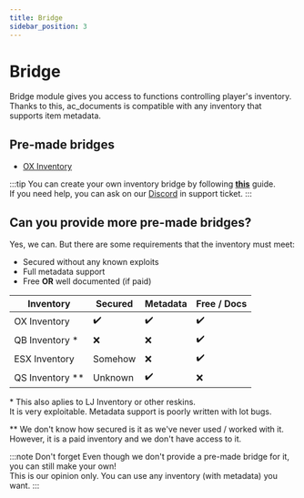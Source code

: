 ```yaml
---
title: Bridge
sidebar_position: 3
---
```


# Bridge
Bridge module gives you access to functions controlling player's inventory.  
Thanks to this, ac_documents is compatible with any inventory that supports item metadata.

## Pre-made bridges
- [OX Inventory](https://github.com/overextended/ox_inventory)

:::tip
You can create your own inventory bridge by following [**this**](bridge/server) guide.  
If you need help, you can ask on our [Discord](https://discord.gg/2ZezMw2xvR) in support ticket.
:::

## Can you provide more pre-made bridges?
Yes, we can. But there are some requirements that the inventory must meet:
- Secured without any known exploits
- Full metadata support
- Free **OR** well documented (if paid)

<table style={{textAlign:'center'}}>
  <thead>
    <tr>
      <th>Inventory</th>
      <th>Secured</th>
      <th>Metadata</th>
      <th>Free / Docs</th>
    </tr>
  </thead>
  <tbody>
    <tr>
      <td>OX Inventory</td>
      <td>✔️</td>
      <td>✔️</td>
      <td>✔️</td>
    </tr>
    <tr>
      <td>QB Inventory *</td>
      <td>❌</td>
      <td>❌</td>
      <td>✔️</td>
    </tr>
    <tr>
      <td>ESX Inventory</td>
      <td>Somehow</td>
      <td>❌</td>
      <td>✔️</td>
    </tr>
    <tr>
      <td>QS Inventory **</td>
      <td>Unknown</td>
      <td>✔️</td>
      <td>❌</td>
    </tr>
  </tbody>
</table>

\* This also aplies to LJ Inventory or other reskins.  
It is very exploitable. Metadata support is poorly written with lot bugs.

\*\* We don't know how secured is it as we've never used / worked with it.  
However, it is a paid inventory and we don't have access to it.

:::note Don't forget
Even though we don't provide a pre-made bridge for it, you can still make your own!  
This is our opinion only. You can use any inventory (with metadata) you want.
:::

